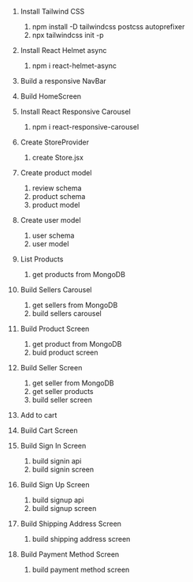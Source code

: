 1. Install Tailwind CSS

   1. npm install -D tailwindcss postcss autoprefixer
   2. npx tailwindcss init -p

2. Install React Helmet async

   1. npm i react-helmet-async

3. Build a responsive NavBar

4. Build HomeScreen

5. Install React Responsive Carousel

   1. npm i react-responsive-carousel

6. Create StoreProvider

   1. create Store.jsx

7. Create product model

   1. review schema
   2. product schema
   3. product model

8. Create user model

   1. user schema
   2. user model

9. List Products

   1. get products from MongoDB

10. Build Sellers Carousel

    1. get sellers from MongoDB
    2. build sellers carousel

11. Build Product Screen

    1. get product from MongoDB
    2. buid product screen

12. Build Seller Screen

    1. get seller from MongoDB
    2. get seller products
    3. build seller screen

13. Add to cart

14. Build Cart Screen

15. Build Sign In Screen

    1. build signin api
    2. build signin screen

16. Build Sign Up Screen

    1. build signup api
    2. build signup screen

17. Build Shipping Address Screen

    1. build shipping address screen

18. Build Payment Method Screen

    1. build payment method screen

